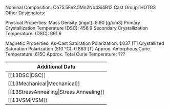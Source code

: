 Nominal Composition: Co75.5Fe­­­2.5Mn2Nb4­Si4B12
Cast Group: HOTG3
Other Designators: 
 
Physical Properties:
Mass Density (ingot): 8.90 [g/cm3]
Primary Crystallization Temperature (DSC): 456.9
Secondary Crystallization Temperature: (DSC): 661.6
 
Magnetic Properties:
As-Cast Saturation Polarization:  1.037 [T] 
Crystallized Saturation Polarization (510 °C): 0.863 [T]
Approx. Amorphous Curie Temperature: 615C
Approx. Total Curie Temperature: ???

| Additional Data                                    |
| -------------------------------------------------- |
| [[13DSC\|DSC]]                            |
| [[13Mechanical\|Mechanical]]              |
| [[13StressAnnealing\|Stress Annealing]]   |
| [[13VSM\|VSM]]                            |
